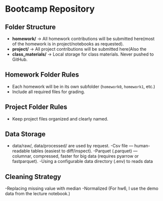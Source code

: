 # Bootcamp Repository
## Folder Structure
- **homework/** → All homework contributions will be submitted here(most of the homework is in project/notebooks as requested).
- **project/** → All project contributions will be submitted here(Also the
- **class_materials/** → Local storage for class materials. Never pushed to
GitHub.

## Homework Folder Rules
- Each homework will be in its own subfolder (`homework0`, `homework1`, etc.)
- Include all required files for grading.
## Project Folder Rules
- Keep project files organized and clearly named.
## Data Storage
- data/raw/, data/processed/ are used by request. 
-Csv file — human-readable tables (easiest to diff/inspect).
-Parquet (.parquet) — columnar, compressed, faster for big data (requires pyarrow or fastparquet).
-Using a configurable data directory (.env) to reads data
## Cleaning Strategy
-Replacing missing value with median
-Normalized
(For hw6, I use the demo data from the lecture notebook.)